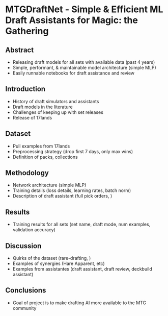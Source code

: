 # MTGDraftNet - Simple & Efficient ML Draft Assistants for Magic: the Gathering

## Abstract
- Releasing draft models for all sets with available data (past 4 years)
- Simple, performant, & maintainable model architecture (simple MLP)
- Easily runnable notebooks for draft assistance and review

## Introduction
- History of draft simulators and assistants
- Draft models in the literature
- Challenges of keeping up with set releases
- Release of 17lands 

## Dataset
- Pull examples from 17lands
- Preprocessing strategy (drop first 7 days, only max wins)
- Definition of packs, collections

## Methodology
- Network architecture (simple MLP)
- Training details (loss details, learning rates, batch norm)
- Description of draft assistant (full pick orders, )

## Results
- Training results for all sets (set name, draft mode, num examples, validation accuracy)

## Discussion
- Quirks of the dataset (rare-drafting, )
- Examples of synergies (Hare Apparent, etc)
- Examples from assistantes (draft assistant, draft review, deckbuild assistant)

## Conclusions
- Goal of project is to make drafting AI more available to the MTG community